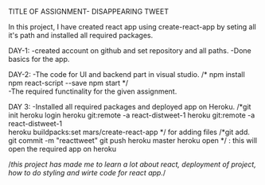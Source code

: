 TITLE OF ASSIGNMENT- DISAPPEARING TWEET

In this project, I have created react app using create-react-app by seting all it's path and installed all required packages.

DAY-1:
   -created account on github and set  repository and all paths.
   -Done basics for the app.
  
DAY-2:
    -The code for UI and backend part in visual studio.
          /* npm install
             npm react-script --save
             npm start
           */  
    -The required functinality for the given assignment.
    
DAY 3:
    -Installed all required packages and deployed app on Heroku.
            /*git init
             heroku login
             heroku git:remote -a react-distweet-1
             heroku git:remote -a react-distweet-1  
             heroku buildpacks:set mars/create-react-app
           */
           for adding files
           /*git add.
             git commit -m "reacttweet"
             git push heroku master
             heroku open
           */
    : this will open the required app on heroku
       
/*this project has made me to learn a lot about react, deployment of project, how to do styling and wirte code for react app.*/
    
    
